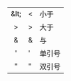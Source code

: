 |  |  |  |
| :---: | :--- | :--- |
| &amp;lt; | &lt; | 小于 |
| &gt; | &gt; | 大于 |
| & | & | 与 |
| ' | ' | 单引号 |
| " | " | 双引号 |



